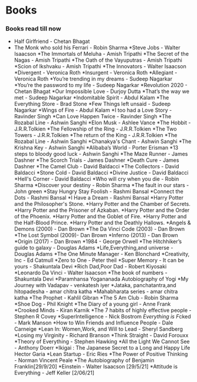 # Books
### Books read till now

* Half Girlfriend - Chetan Bhagat
* The Monk who sold his Ferrari - Robin Sharma
*Steve Jobs - Walter Isaacson
*The Immortals of Meluha - Amish Tripathi
*The Secret of the Nagas - Amish Tripathi
*The Oath of the Vayuputras - Amish Tripathi
*Scion of Ikshvaku - Amish Tripathi
*The Innovators - Walter Isaacson
*Divergent - Veronica Roth
*Insurgent - Veronica Roth
*Allegiant - Veronica Roth
*You’re trending in my dreams - Sudeep Nagarkar
*You’re the password to my life - Sudeep Nagarkar
*Revolution 2020 - Chetan Bhagat
*Our Impossible Love - Durjoy Dutta
*That’s the way we met - Sudeep Nagarkar
*Indomitable Spirit - Abdul Kalam
*The Everything Store - Brad Stone
*Few Things left unsaid - Sudeep Nagarkar
*Wings of  Fire - Abdul Kalam
*I too had a Love Story - Ravinder Singh
*Can Love Happen Twice - Ravinder Singh
*The Rozabal Line - Ashwin Sanghi
*Elon Musk - Ashlee Vance
*The Hobbit - J.R.R.Tolkien
*The Fellowship of the Ring -  J.R.R.Tolkien
*The Two Towers -  J.R.R.Tolkien
*The return of the King -  J.R.R.Tolkien
*The Rozabal Line - Ashwin Sanghi
*Chanakya's Chant - Ashwin Sanghi
*The Krishna Key - Ashwin Sanghi
*Alibaba’s World - Porter Erisman
*13 steps to bloody good luck - Ashwin Sanghi
*The Maze Runner - James Dashner
*The Scorch Trials - James Dashner
*Death Cure - James Dashner
*The Camel Club - David Baldacci
*The Collectors - David Baldacci
*Stone Cold - David Baldacci
*Divine Justice - David Baldacci
*Hell's Corner - David Baldacci
*Who will cry when you die - Robin Sharma
*Discover your destiny - Robin Sharma
*The fault in our stars - John green
*Stay Hungry Stay Foolish - Rashmi Bansal
*Connect the Dots - Rashmi Bansal
*I Have a Dream - Rashmi Bansal
*Harry Potter and the Philosopher's Stone.
*Harry Potter and the Chamber of Secrets.
*Harry Potter and the Prisoner of Azkaban.
*Harry Potter and the Order of the Phoenix.
*Harry Potter and the Goblet of Fire.
*Harry Potter and the Half-Blood Prince.
*Harry Potter and the Deathly Hallows.
*Angels & Demons (2000) - Dan Brown
*The Da Vinci Code (2003) - Dan Brown
*The Lost Symbol (2009)- Dan Brown
*Inferno (2013) - Dan Brown
*Origin (2017) - Dan Brown
*1984 - George Orwell
*The Hitchhiker’s guide to galaxy - Douglas Adams
*Life,Everything,and universe - Douglas Adams
*The One Minute Manager - Ken Blonchard
*Creativity, Inc - Ed Catmull
*Zero to One - Peter theil
*Super Memory - It can be yours - Shakuntala Devi
*Rich Dad,Poor Dad - Robert Kiyosaki
*Leonardo Da Vinci - Walter Isaacson
*The book of numbers - Shakuntala Devi
*Paramhansa Yogananada Autobiography of Yogi
*My Journey with Vadapav -  venkatesh iyer
*Jataka, panchatantra,and hitopadesha - amar chitra katha
*Mahabharata series - amar chitra katha
*The Prophet - Kahlil Gibran
*The 5 Am Club - Robin Sharma
*Shoe Dog - Phil Knight
*The Diary of a young girl - Anne Frank
*Crooked Minds - Kiran Karnik
*The 7 habits of highly effective people - Stephen R Covey
*SuperIntelligence - Nick Bostrom
*Everything is F*cked - Mark Manson
*How to Win Friends and Influence People - Dale Carneige
*Lean In: Women,Work, and Will to Lead - Sheryl Sandberg
*Losing my Virginity - Richard Branson
*Think Straight - David Forouxx
*Theory of Everything - Stephen Hawking
*All the Light We Cannot See - Anthony Doerr
*Ikigai : The Japanese Secret to a Long and Happy Life Hector       Garia
*Lean Startup - Eric Ries
*The Power of Positive Thinking - Norman Vincent Peale
*The Autobiography of Benjamin Franklin[29/9/20]
*Einstein - Walter Isaacson [29/5/21]
*Attitude is Everything - Jeff Keller [2/06/21]

